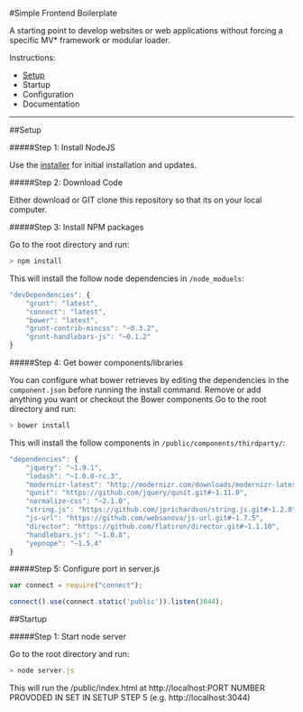 #Simple Frontend Boilerplate

A starting point to develop websites or web applications without forcing a specific MV* framework or modular loader.

Instructions:

* [Setup](Setup)
* Startup
* Configuration
* Documentation

---

##Setup

#####Step 1: Install NodeJS

Use the [installer](http://nodejs.org/download/) for initial installation and updates.

#####Step 2: Download Code

Either download or GIT clone this repository so that its on your local computer.

#####Step 3: Install NPM packages

Go to the root directory and run:

```js
> npm install
```

This will install the follow node dependencies in `/node_moduels`:

```js
"devDependencies": {
    "grunt": "latest",
    "connect": "latest",
    "bower": "latest",
    "grunt-contrib-mincss": "~0.3.2",
    "grunt-handlebars-js": "~0.1.2"
}
```

#####Step 4: Get bower components/libraries

You can configure what bower retrieves by editing the dependencies in the `component.json` before running the install command. Remove or add anything you want or checkout the Bower components
Go to the root directory and run:

```js
> bower install
```

This will install the follow components in `/public/components/thirdparty/`:

```js
"dependencies": {
    "jquery": "~1.9.1",
    "lodash": "~1.0.0-rc.3",
    "modernizr-latest": "http://modernizr.com/downloads/modernizr-latest.js",
    "qunit": "https://github.com/jquery/qunit.git#~1.11.0",
    "normalize-css": "~2.1.0",
    "string.js": "https://github.com/jprichardson/string.js.git#~1.2.0",
    "js-url": "https://github.com/websanova/js-url.git#~1.7.5",
    "director": "https://github.com/flatiron/director.git#~1.1.10",
    "handlebars.js": "~1.0.8",
    "yepnope": "~1.5.4"
}
```

#####Step 5: Configure port in server.js


```js
var connect = require("connect");

connect().use(connect.static('public')).listen(3044);
```

##Startup

#####Step 1: Start node server

Go to the root directory and run:


```js
> node server.js
```

This will run the /public/index.html at http://localhost:PORT NUMBER PROVODED IN SET IN SETUP STEP 5 (e.g. http://localhost:3044)
